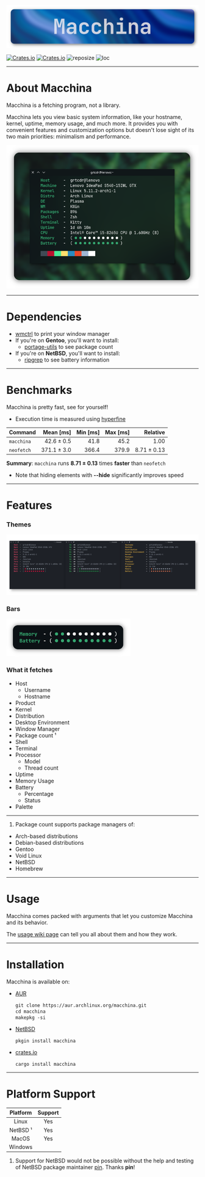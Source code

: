 ![Macchina preview image](screenshots/banner.png)

[![Crates.io](https://img.shields.io/crates/v/macchina?style=for-the-badge&label=VERSION&color=0D3B66)](https://crates.io/crates/macchina)
[![Crates.io](https://img.shields.io/crates/d/macchina?style=for-the-badge&label=DOWNLOADS&color=0D3B66)](https://crates.io/crates/macchina)
![reposize](https://img.shields.io/github/repo-size/grtcdr/macchina?color=0D3B66&logo=github&style=for-the-badge)
![loc](https://img.shields.io/tokei/lines/github/grtcdr/macchina?color=0D3B66&label=Lines%20of%20Code&logo=rust&style=for-the-badge)

---

# About Macchina
Macchina is a fetching program, not a library.

Macchina lets you view basic system information, like your hostname, kernel, uptime, memory usage, and much more.
It provides you with convenient features and customization options but doesn't lose sight of its two main priorities: minimalism and performance.

![Macchina preview image](screenshots/preview.png)

---

# Dependencies
- [wmctrl](http://tripie.sweb.cz/utils/wmctrl/) to print your window manager
- If you're on __Gentoo__, you'll want to install:
  - [portage-utils](https://packages.gentoo.org/packages/app-portage/portage-utils) to see package count
- If you're on __NetBSD__, you'll want to install:
  - [ripgrep](https://github.com/BurntSushi/ripgrep) to see battery information

---

# Benchmarks
Macchina is pretty fast, see for yourself!

- Execution time is measured using [hyperfine](https://github.com/sharkdp/hyperfine)

| Command | Mean [ms] | Min [ms] | Max [ms] | Relative |
|:---|---:|---:|---:|---:|
| `macchina` | 42.6 ± 0.5 | 41.8 | 45.2 | 1.00 |
| `neofetch` | 371.1 ± 3.0 | 366.4 | 379.9 | 8.71 ± 0.13 |

__Summary__: `macchina` runs __8.71 ± 0.13__ times __faster__ than `neofetch`

- Note that hiding elements with __--hide__ significantly improves speed

---

# Features
### Themes
![Theme preview](screenshots/themes.png)

### Bars
![Preview of bar argument](screenshots/bars.png)

### What it fetches
- Host
  - Username
  - Hostname
- Product
- Kernel
- Distribution
- Desktop Environment
- Window Manager
- Package count ¹
- Shell
- Terminal
- Processor
  - Model
  - Thread count
- Uptime
- Memory Usage
- Battery
  - Percentage
  - Status
- Palette

---

1. Package count supports package managers of:
- Arch-based distributions
- Debian-based distributions
- Gentoo
- Void Linux
- NetBSD
- Homebrew

---

# Usage

Macchina comes packed with arguments that let you customize Macchina and its behavior.

The [usage wiki page](https://github.com/grtcdr/macchina/wiki/Usage) can tell you all about them and how they work.

---

# Installation
Macchina is available on:

- [AUR](https://aur.archlinux.org/packages/macchina/)
  ```
  git clone https://aur.archlinux.org/macchina.git
  cd macchina
  makepkg -si

- [NetBSD](https://pkgsrc.se/sysutils/macchina)
  ```
  pkgin install macchina
  ```

- [crates.io](https://crates.io/crates/macchina)
  ```
  cargo install macchina
  ```
  
---

# Platform Support	

|  Platform     |      Support       |
| :-:           |        :-:         |
| Linux         |        Yes         |
| NetBSD ¹      |        Yes         |
| MacOS         |        Yes         |
| Windows       |                    |

1. Support for NetBSD would not be possible without the help and testing of NetBSD package maintainer [pin](https://pkgsrc.se/bbmaint.php?maint=pin@NetBSD.org). Thanks __pin__!
